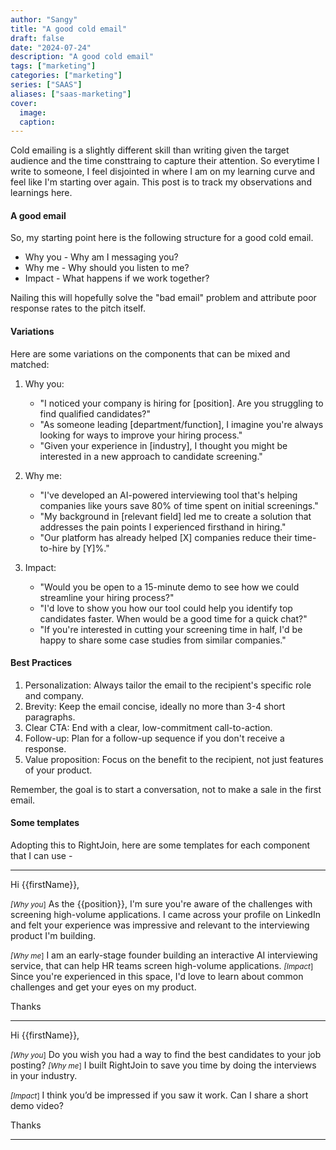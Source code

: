 ```yaml
---
author: "Sangy"
title: "A good cold email"
draft: false
date: "2024-07-24"
description: "A good cold email"
tags: ["marketing"]
categories: ["marketing"]
series: ["SAAS"]
aliases: ["saas-marketing"]
cover:
  image: 
  caption: 
---
```


Cold emailing is a slightly different skill than writing given the target audience and the time consttraing to capture their attention. So everytime I write to someone, I feel disjointed in where I am on my learning curve and feel like I'm starting over again.
This post is to track my observations and learnings here.   

#### A good email

So, my starting point here is the following structure for a good cold email.

- Why you - Why am I messaging you?
- Why me - Why should you listen to me?
- Impact - What happens if we work together?

Nailing this will hopefully solve the "bad email" problem and attribute poor response rates to the pitch itself.


#### Variations

Here are some variations on the components that can be mixed and matched:

1. Why you:
   - "I noticed your company is hiring for [position]. Are you struggling to find qualified candidates?"
   - "As someone leading [department/function], I imagine you're always looking for ways to improve your hiring process."
   - "Given your experience in [industry], I thought you might be interested in a new approach to candidate screening."

2. Why me:
   - "I've developed an AI-powered interviewing tool that's helping companies like yours save 80% of time spent on initial screenings."
   - "My background in [relevant field] led me to create a solution that addresses the pain points I experienced firsthand in hiring."
   - "Our platform has already helped [X] companies reduce their time-to-hire by [Y]%."

3. Impact:
   - "Would you be open to a 15-minute demo to see how we could streamline your hiring process?"
   - "I'd love to show you how our tool could help you identify top candidates faster. When would be a good time for a quick chat?"
   - "If you're interested in cutting your screening time in half, I'd be happy to share some case studies from similar companies."

#### Best Practices

1. Personalization: Always tailor the email to the recipient's specific role and company.
2. Brevity: Keep the email concise, ideally no more than 3-4 short paragraphs.
3. Clear CTA: End with a clear, low-commitment call-to-action.
4. Follow-up: Plan for a follow-up sequence if you don't receive a response.
5. Value proposition: Focus on the benefit to the recipient, not just features of your product.

Remember, the goal is to start a conversation, not to make a sale in the first email.

#### Some templates

Adopting this to RightJoin, here are some templates for each component that I can use -

----
Hi {{firstName}},

<small>_[Why you_]</small> As the {{position}}, I'm sure you're aware of the challenges with screening high-volume applications. 
I came across your profile on LinkedIn and felt your experience was impressive and relevant to the interviewing product I'm building. 

<small>_[Why me_]</small> I am an early-stage founder building an interactive AI interviewing service, that can help HR teams screen high-volume applications. <small>_[Impact_]</small> Since you're experienced in this space, I'd love to learn about common challenges and get your eyes on my product. 

Thanks

----
Hi {{firstName}},

<small>_[Why you_]</small> Do you wish you had a way to find the best candidates to your job posting? <small>_[Why me_]</small> I built RightJoin to save you time by doing the interviews in your industry.

<small>_[Impact_]</small> I think you’d be impressed if you saw it work. Can I share a short demo video?

Thanks

----

